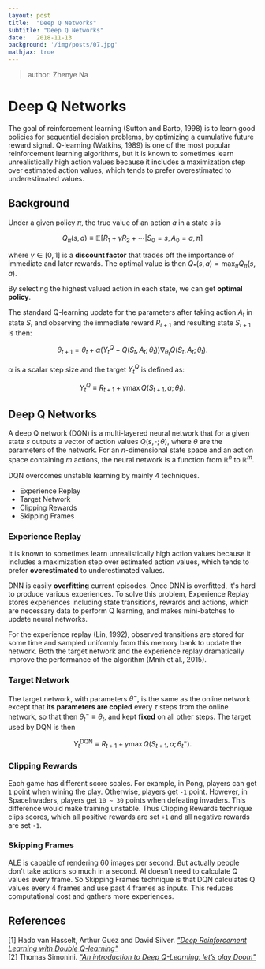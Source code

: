 ```yaml
---
layout: post
title:  "Deep Q Networks"
subtitle: "Deep Q Networks"
date:   2018-11-13
background: '/img/posts/07.jpg'
mathjax: true
---
```


> author: Zhenye Na

# Deep Q Networks

The goal of reinforcement learning (Sutton and Barto, 1998) is to learn good policies for sequential decision problems, by optimizing a cumulative future reward signal. Q-learning (Watkins, 1989) is one of the most popular reinforcement learning algorithms, but it is known to sometimes learn unrealistically high action values because it includes a maximization step over estimated action values, which tends to prefer overestimated to underestimated values.

## Background

Under a given policy $\pi$, the true value of an action $a$ in a state $s$ is

$$ Q_{\pi}(s, a) \equiv \mathbb{E} [ R_1 + \gamma R_2 + \cdots | S_0 = s, A_0 = a, \pi ] $$

where $\gamma \in [0,1]$ is a **discount factor** that trades off the importance of immediate and later rewards. The optimal value is then $Q_*(s, a) = \max_\pi Q_\pi(s, a)$.

By selecting the highest valued action in each state, we can get **optimal policy**.

The standard Q-learning update for the parameters after taking action $A_t$ in state $S_t$ and observing the immediate reward $R_{t+1}$ and resulting state $S_{t+1}$ is then:

$$ \theta_{t+1} = \theta_{t} + \alpha (Y_t^Q - Q(S_t, A_t; \theta_t)) \nabla_{\theta_{t}} Q(S_t, A_t; \theta_t). $$

$\alpha$ is a scalar step size and the target $Y_t^Q$ is defined as:

$$ Y_t^Q \equiv R_{t+1} + \gamma \max Q(S_{t+1} , a; \theta_t). $$


## Deep Q Networks

A deep Q network (DQN) is a multi-layered neural network that for a given state $s$ outputs a vector of action values $Q(s, \cdot; \theta)$, where $\theta$ are the parameters of the network. For an $n$-dimensional state space and an action space containing $m$ actions, the neural network is a function from $\mathbb{R}^n$ to $\mathbb{R}^m$.

DQN overcomes unstable learning by mainly 4 techniques.

- Experience Replay
- Target Network
- Clipping Rewards
- Skipping Frames


### Experience Replay

It is known to sometimes learn unrealistically high action values because it includes a maximization step over estimated action values, which tends to prefer **overestimated** to underestimated values.

DNN is easily **overfitting** current episodes. Once DNN is overfitted, it's hard to produce various experiences. To solve this problem, Experience Replay stores experiences including state transitions, rewards and actions, which are necessary data to perform Q learning, and makes mini-batches to update neural networks.

For the experience replay (Lin, 1992), observed transitions are stored for some time and sampled uniformly from this memory bank to update the network. Both the target network and the experience replay dramatically improve the performance of the algorithm (Mnih et al., 2015).


### Target Network

The target network, with parameters $\theta^−$, is the same as the online network except that **its parameters are copied** every $\tau$ steps from the online network, so that then $\theta_t^- \equiv \theta_t$, and kept **fixed** on all other steps. The target used by DQN is then

$$ Y_t^{\text{DQN}} \equiv R_{t+1} + \gamma \max Q(S_{t+1} , a; \theta_t^-). $$


### Clipping Rewards

Each game has different score scales. For example, in Pong, players can get `1` point when wining the play. Otherwise, players get `-1` point. However, in SpaceInvaders, players get `10 ~ 30` points when defeating invaders. This difference would make training unstable. Thus Clipping Rewards technique clips scores, which all positive rewards are set `+1` and all negative rewards are set `-1`.

### Skipping Frames

ALE is capable of rendering 60 images per second. But actually people don't take actions so much in a second. AI doesn't need to calculate Q values every frame. So Skipping Frames technique is that DQN calculates Q values every 4 frames and use past 4 frames as inputs. This reduces computational cost and gathers more experiences.


## References

[1] Hado van Hasselt, Arthur Guez and David Silver. [*"Deep Reinforcement Learning with Double Q-learning"*](https://arxiv.org/abs/1509.06461)  
[2] Thomas Simonini. [*"An introduction to Deep Q-Learning: let’s play Doom"*](https://medium.freecodecamp.org/an-introduction-to-deep-q-learning-lets-play-doom-54d02d8017d8)  


